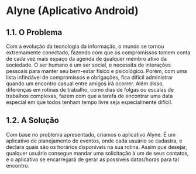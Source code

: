 # Alyne (Aplicativo Android)

##  1.1.	O Problema
Com a evolução da tecnologia da informação, o mundo se tornou extremamente conectado, fazendo com que os compromissos tomem conta de cada vez mais espaço da agenda de qualquer membro ativo da sociedade.
O ser humano é um ser social, e necessita de interações pessoais para manter seu bem-estar físico e psicológico. Porém, com uma lista infindável de compromissos e obrigações, fica difícil administrar quando um encontro casual entre amigos irá ocorrer. Além disso, diferenças em rotinas de trabalho, como dias de folgas ou escalas de trabalhos complexas, fazem com que a tarefa de encontrar uma data especial em que todos tenham tempo livre seja especialmente difícil.

## 1.2.	A Solução
Com base no problema apresentado, criamos o aplicativo Alyne. É um aplicativo de planejamento de eventos, onde cada usuário se cadastra, e declara quais são os horários disponíveis na sua rotina. Assim que desejar, qualquer usuário consegue mandar uma solicitação à um de seus contatos, e o aplicativo se encarregará de gerar as possíveis datas/horas para tal encontro. 
